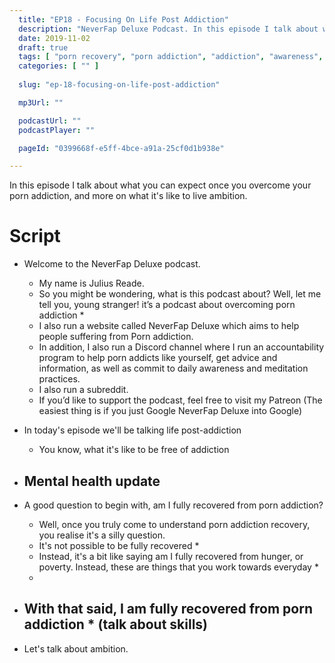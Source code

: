 ```yaml
---
  title: "EP18 - Focusing On Life Post Addiction"
  description: "NeverFap Deluxe Podcast. In this episode I talk about what you can expect once you overcome your porn addiction, and more on what it's like to live ambition."
  date: 2019-11-02
  draft: true
  tags: [ "porn recovery", "porn addiction", "addiction", "awareness", "nofap", "neverfap", "neverfap deluxe", "neverfap basics", "nofap podcast", "neverfap podcast", "neverfap deluxe podcast" ]
  categories: [ "" ]
  
  slug: "ep-18-focusing-on-life-post-addiction"

  mp3Url: ""

  podcastUrl: ""
  podcastPlayer: ""

  pageId: "0399668f-e5ff-4bce-a91a-25cf0d1b938e"

---
```


In this episode I talk about what you can expect once you overcome your porn addiction, and more on what it's like to live ambition.


# Script

- Welcome to the NeverFap Deluxe podcast. 
  - My name is Julius Reade. 
  - So you might be wondering, what is this podcast about? Well, let me tell you, young stranger! it’s a podcast about overcoming porn addiction *
  - I also run a website called NeverFap Deluxe which aims to help people suffering from Porn addiction.
  - In addition, I also run a Discord channel where I run an accountability program to help porn addicts like yourself, get advice and information, as well as commit to daily awareness and meditation practices.
  - I also run a subreddit. 
  - If you’d like to support the podcast, feel free to visit my Patreon (The easiest thing is if you just Google NeverFap Deluxe into Google)

- In today's episode we'll be talking life post-addiction
  - You know, what it's like to be free of addiction

- Mental health update
  - 

- A good question to begin with, am I fully recovered from porn addiction? 
  - Well, once you truly come to understand porn addiction recovery, you realise it's a silly question. 
  - It's not possible to be fully recovered *
  - Instead, it's a bit like saying am I fully recovered from hunger, or poverty. Instead, these are things that you work towards everyday *
  - 

- With that said, I am fully recovered from porn addiction * (talk about skills)
  - 




- Let's talk about ambition.